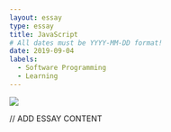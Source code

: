 ```yaml
---
layout: essay
type: essay
title: JavaScript
# All dates must be YYYY-MM-DD format!
date: 2019-09-04
labels:
  - Software Programming
  - Learning
---
```


<img class="ui tiny left circular floated image" src="../images/paintbrushes.jpg">

// ADD ESSAY CONTENT
